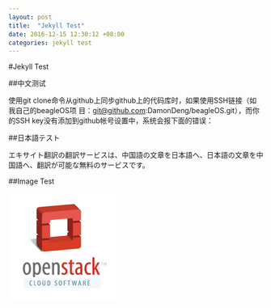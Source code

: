 ```yaml
---
layout: post
title:  "Jekyll Test"
date: 2016-12-15 12:30:12 +08:00
categories: jekyll test
---
```


#Jekyll Test

##中文测试

使用git clone命令从github上同步github上的代码库时，如果使用SSH链接（如我自己的beagleOS项 目：git@github.com:DamonDeng/beagleOS.git），而你的SSH key没有添加到github帐号设置中，系统会报下面的错误：

##日本語テスト

エキサイト翻訳の翻訳サービスは、中国語の文章を日本語へ、日本語の文章を中国語へ、翻訳が可能な無料のサービスです。

##Image Test

![This is a image](/database/img/Openstack-vertical-small.png)
